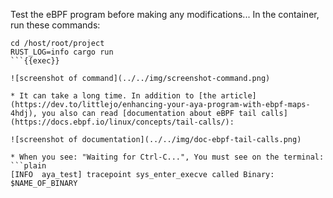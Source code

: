 Test the eBPF program before making any modifications... In the container, run these commands:

```plain
cd /host/root/project
RUST_LOG=info cargo run
```{{exec}}

![screenshot of command](../../img/screenshot-command.png)

* It can take a long time. In addition to [the article](https://dev.to/littlejo/enhancing-your-aya-program-with-ebpf-maps-4hdj), you also can read [documentation about eBPF tail calls](https://docs.ebpf.io/linux/concepts/tail-calls/):

![screenshot of documentation](../../img/doc-ebpf-tail-calls.png)

* When you see: "Waiting for Ctrl-C...", You must see on the terminal:
```plain
[INFO  aya_test] tracepoint sys_enter_execve called Binary: $NAME_OF_BINARY
```
